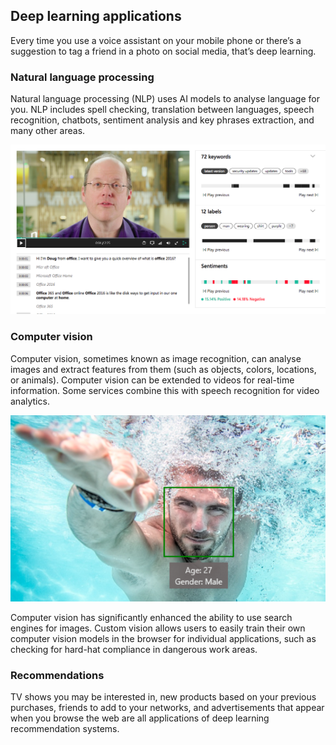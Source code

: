 ## Deep learning applications

Every time you use a voice assistant on your mobile phone or there’s a suggestion to tag a friend in a photo on social media, that’s deep learning.

### Natural language processing

Natural language processing (NLP) uses AI models to analyse language for you. NLP includes spell checking, translation between languages, speech recognition, chatbots, sentiment analysis and key phrases extraction, and many other areas.  

![6.2 NLPExampleVideo](../media/6.2_NLPExampleVideo.png)

### Computer vision

Computer vision, sometimes known as image recognition, can analyse images and extract features from them (such as objects, colors, locations, or animals). Computer vision can be extended to videos for real-time information. Some services combine this with speech recognition for video analytics.

![Man swimming with a bounding box identifying his face a 28 year old male](../media/face-api.png)

Computer vision has significantly enhanced the ability to use search engines for images. Custom vision allows users to easily train their own computer vision models in the browser for individual applications, such as checking for hard-hat compliance in dangerous work areas.

### Recommendations

TV shows you may be interested in, new products based on your previous purchases, friends to add to your networks, and advertisements that appear when you browse the web are all applications of deep learning recommendation systems.
